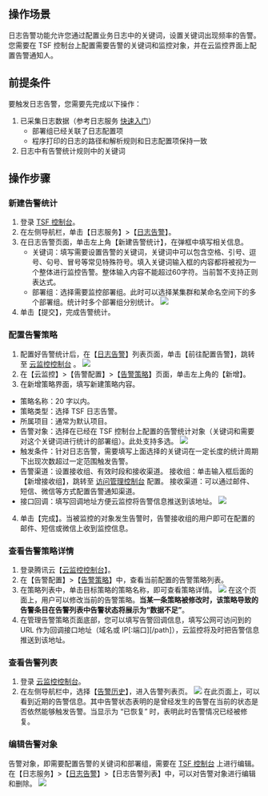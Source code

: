 ## 操作场景
日志告警功能允许您通过配置业务日志中的关键词，设置关键词出现频率的告警。您需要在 TSF 控制台上配置需要告警的关键词和监控对象，并在云监控界面上配置告警通知人。

## 前提条件
要触发日志告警，您需要先完成以下操作：
1. 已采集日志数据（参考日志服务 [快速入门](https://cloud.tencent.com/document/product/649/30725)）
   - 部署组已经关联了日志配置项
   - 程序打印的日志的路径和解析规则和日志配置项保持一致
2. 日志中有告警统计规则中的关键词

## 操作步骤
### 新建告警统计
1. 登录 [TSF 控制台](https://console.cloud.tencent.com/tsf)。
2. 在左侧导航栏，单击【日志服务】>【[日志告警](https://console.cloud.tencent.com/tsf/log-alarm)】。
3. 在日志告警页面，单击左上角【新建告警统计】，在弹框中填写相关信息。
   - 关键词：填写需要设置告警的关键词，关键词中可以包含空格、引号、逗号、句号、冒号等常见特殊符号。填入关键词输入框的内容都将被视为一个整体进行监控告警。整体输入内容不能超过60字符。当前暂不支持正则表达式。
   - 部署组：选择需要监控部署组。此时可以选择某集群和某命名空间下的多个部署组。统计时多个部署组分别统计。
    ![](https://main.qcloudimg.com/raw/ea3f7ec4ee08b1031789e06318772a3d.png)
4. 单击【提交】，完成告警统计。

### 配置告警策略
1. 配置好告警统计后，在【[日志告警](https://console.cloud.tencent.com/tsf/log-alarm)】列表页面，单击【前往配置告警】，跳转至 [云监控控制台](https://console.cloud.tencent.com/monitor/overview) 。
	 ![](https://main.qcloudimg.com/raw/f4750ad9a01067a75b7ad89004d6fadf.png)
2. 在【云监控】>【告警配置】>【[告警策略](https://console.cloud.tencent.com/monitor/policylist)】页面，单击左上角的【新增】。
3.  在新增策略界面，填写新建策略内容。
   - 策略名称：20 字以内。
   - 策略类型：选择 TSF 日志告警。
   - 所属项目：通常为默认项目。
   - 告警对象：选择在已经在 TSF 控制台上配置的告警统计对象（关键词和需要对这个关键词进行统计的部署组）。此处支持多选。
    ![](https://main.qcloudimg.com/raw/8a718d009b44ac62726d4a46dd36a039.png)
   - 触发条件：针对日志告警，需要填写上面选择的关键词在一定长度的统计周期下出现次数超过一定范围触发告警。
   - 告警渠道：设置接收组、有效时段和接收渠道。
   接收组：单击输入框后面的【新增接收组】，跳转至 [访问管理控制台](https://console.cloud.tencent.com/cam/groups) 配置。
   接收渠道：可以通过邮件、短信、微信等方式配置告警通知渠道。
   - 接口回调：填写回调地址方便云监控将告警信息推送到该地址。
![](https://main.qcloudimg.com/raw/a9dd7323c0fcf47225ae1ed6cd0256cf.png)
4. 单击【完成】。当被监控的对象发生告警时，告警接收组的用户即可在配置的邮件、短信或微信上收到监控信息。


### 查看告警策略详情
1. 登录腾讯云【[云监控控制台](https://console.cloud.tencent.com/monitor/policylist)】。
2. 在【告警配置】>【[告警策略](https://console.cloud.tencent.com/monitor/policylist)】中，查看当前配置的告警策略列表。
3. 在策略列表中，单击目标策略的策略名称，即可查看策略详情。
	![](https://main.qcloudimg.com/raw/c1c0cc31a5123f6d82991ca7ef5ed9ae.png)
 在这个页面上，用户可以修改当前的告警策略。**当某一条策略被修改时，该策略导致的告警条目在告警列表中告警状态将展示为“数据不足”**。
4. 在管理告警策略页面底部，您可以填写告警回调信息，填写公网可访问到的 URL 作为回调接口地址（域名或 IP[:端口][/path]），云监控将及时把告警信息推送到该地址。 

### 查看告警列表
1. 登录 [云监控控制台](https://console.cloud.tencent.com/monitor/myalarm)。
2. 在左侧导航栏中，选择【[告警历史](https://console.cloud.tencent.com/monitor/myalarm)】，进入告警列表页。
	 ![](https://main.qcloudimg.com/raw/859a7e14f0c53831285b718f20bf631b.png)
在此页面上，可以看到近期的告警信息。其中告警状态表明的是曾经发生的告警在当前的状态是否依然能够触发告警。当显示为 “已恢复” 时，表明此时告警情况已经被修复。

### 编辑告警对象
告警对象，即需要配置告警的关键词和部署组，需要在 [TSF 控制台](https://console.cloud.tencent.com/tsf) 上进行编辑。
在【日志服务】>【[日志告警](https://console.cloud.tencent.com/tsf/log-alarm)】>【日志告警列表】中，可以对告警对象进行编辑和删除。
![](https://main.qcloudimg.com/raw/8b027a6510b6ec52be45f51891c6e378.png)
